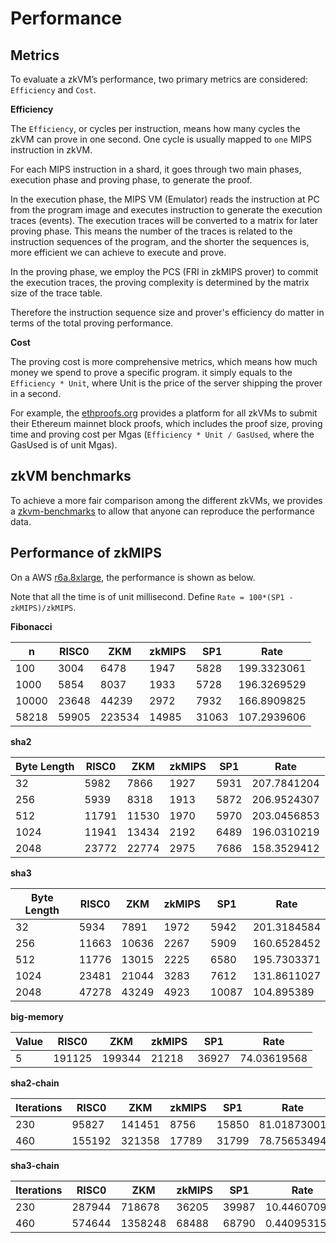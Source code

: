 # Performance

## Metrics
To evaluate a zkVM’s performance, two primary metrics are considered: `Efficiency` and `Cost`.

**Efficiency** 

The `Efficiency`, or cycles per instruction, means how many cycles the zkVM can prove in one second. One cycle is usually mapped to `one` MIPS instruction in zkVM. 

For each MIPS instruction in a shard, it goes through two main phases, execution phase and proving phase, to generate the proof. 

In the execution phase, the MIPS VM (Emulator) reads the instruction at PC from the program image and executes instruction to generate the execution traces (events). The execution traces will be converted to a matrix for later proving phase. This means the number of the traces is related to the instruction sequences of the program, and the shorter the sequences is, more efficient we can achieve to execute and prove.  

In the proving phase, we employ the PCS (FRI in zkMIPS prover) to commit the execution traces, the proving complexity is determined by the matrix size of the trace table.

Therefore the instruction sequence size and prover's efficiency do matter in terms of the total proving performance. 

**Cost**

The proving cost is more comprehensive metrics, which means how much money we spend to prove a specific program. it simply equals to the `Efficiency * Unit`, where Unit is the price of the server shipping the prover in a second. 
 

For example, the [ethproofs.org](https://ethproofs.org/) provides a platform for all zkVMs to submit their Ethereum mainnet block proofs, which includes the proof size, proving time and proving cost per Mgas (`Efficiency * Unit / GasUsed`, where the GasUsed is of unit Mgas).


## zkVM benchmarks

To achieve a more fair comparison among the different zkVMs, we provides a [zkvm-benchmarks](https://github.com/zkMIPS/zkvm-benchmarks) to allow that anyone can reproduce the performance data. 


## Performance of zkMIPS

On a AWS [r6a.8xlarge](https://instances.vantage.sh/aws/ec2/r6a.8xlarge), the performance is shown as below. 


Note that all the time is of unit millisecond. Define `Rate = 100*(SP1 - zkMIPS)/zkMIPS`.


**Fibonacci**

| n      | RISC0  | ZKM    | zkMIPS   | SP1     | Rate |
|--------|--------|--------|--------|---------|-------------------|
| 100    | 3004   | 6478   | 1947   | 5828    | 199.3323061       |
| 1000   | 5854   | 8037   | 1933   | 5728    | 196.3269529       |
| 10000  | 23648  | 44239  | 2972   | 7932    | 166.8909825       |
| 58218  | 59905  | 223534 | 14985  | 31063   | 107.2939606       |

**sha2**

| Byte Length | RISC0  | ZKM    | zkMIPS   | SP1   | Rate |
|-------------|--------|--------|--------|-------|-------------------|
| 32          | 5982   | 7866   | 1927   | 5931  | 207.7841204       |
| 256         | 5939   | 8318   | 1913   | 5872  | 206.9524307       |
| 512         | 11791  | 11530  | 1970   | 5970  | 203.0456853       |
| 1024        | 11941  | 13434  | 2192   | 6489  | 196.0310219       |
| 2048        | 23772  | 22774  | 2975   | 7686  | 158.3529412       |

**sha3**

| Byte Length | RISC0  | ZKM    | zkMIPS   | SP1   | Rate |
|-------------|--------|--------|--------|-------|-----------------------|
| 32          | 5934   | 7891   | 1972   | 5942  | 201.3184584           |
| 256         | 11663  | 10636  | 2267   | 5909  | 160.6528452           |
| 512         | 11776  | 13015  | 2225   | 6580  | 195.7303371           |
| 1024        | 23481  | 21044  | 3283   | 7612  | 131.8611027           |
| 2048        | 47278  | 43249  | 4923   | 10087 | 104.895389            |


**big-memory**

| Value | RISC0   | ZKM     | zkMIPS   | SP1    | Rate |
|-------|---------|---------|--------|--------|-----------------------|
| 5     | 191125  | 199344  | 21218  | 36927  | 74.03619568           |

**sha2-chain**

| Iterations | RISC0  | ZKM     | zkMIPS   | SP1    | Rate |
|------------|--------|---------|--------|--------|-----------------------|
| 230        | 95827  | 141451  | 8756   | 15850  | 81.01873001           |
| 460        | 155192 | 321358  | 17789  | 31799  | 78.75653494           |

**sha3-chain**

| Iterations | RISC0   | ZKM      | zkMIPS   | SP1    | Rate |
|------------|---------|----------|--------|--------|-----------------------|
| 230        | 287944  | 718678   | 36205  | 39987  | 10.44607098           |
| 460        | 574644  | 1358248  | 68488  | 68790  | 0.4409531597          |
